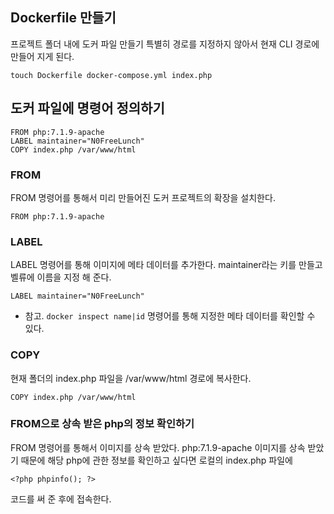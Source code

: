 ## Dockerfile 만들기
프로젝트 폴더 내에 도커 파일 만들기
특별히 경로를 지정하지 않아서 현재 CLI 경로에 만들어 지게 된다.
```
touch Dockerfile docker-compose.yml index.php
```

## 도커 파일에 명령어 정의하기
```
FROM php:7.1.9-apache
LABEL maintainer="N0FreeLunch"
COPY index.php /var/www/html
```

### FROM
FROM 명령어를 통해서 미리 만들어진 도커 프로젝트의 확장을 설치한다.
```
FROM php:7.1.9-apache
```

### LABEL
LABEL 명령어를 통해 이미지에 메타 데이터를 추가한다. maintainer라는 키를 만들고 벨류에 이름을 지정 해 준다.
```
LABEL maintainer="N0FreeLunch"
```
- 참고. `docker inspect name|id` 명령어를 통해 지정한 메타 데이터를 확인할 수 있다.

### COPY
현재 폴더의 index.php 파일을 /var/www/html 경로에 복사한다.
```
COPY index.php /var/www/html
```

### FROM으로 상속 받은 php의 정보 확인하기
FROM 명령어를 통해서 이미지를 상속 받았다.
php:7.1.9-apache 이미지를 상속 받았기 때문에 해당 php에 관한 정보를 확인하고 싶다면
로컬의 index.php 파일에 
```
<?php phpinfo(); ?>
```
코드를 써 준 후에 접속한다.

